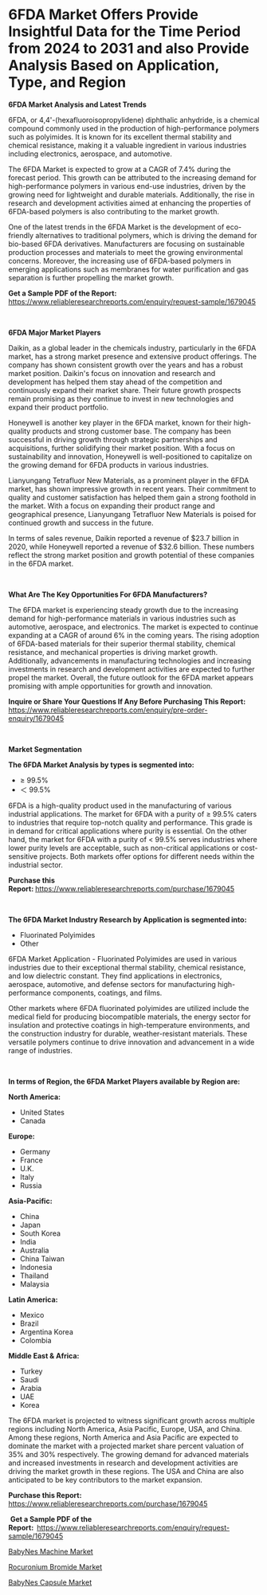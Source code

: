 <p><h1>6FDA Market Offers Provide Insightful Data for the Time Period from 2024 to 2031 and also Provide Analysis Based on Application, Type, and Region</h1></p><p><strong>6FDA Market Analysis and Latest Trends</strong></p>
<p><p>6FDA, or 4,4'-(hexafluoroisopropylidene) diphthalic anhydride, is a chemical compound commonly used in the production of high-performance polymers such as polyimides. It is known for its excellent thermal stability and chemical resistance, making it a valuable ingredient in various industries including electronics, aerospace, and automotive.</p><p>The 6FDA Market is expected to grow at a CAGR of 7.4% during the forecast period. This growth can be attributed to the increasing demand for high-performance polymers in various end-use industries, driven by the growing need for lightweight and durable materials. Additionally, the rise in research and development activities aimed at enhancing the properties of 6FDA-based polymers is also contributing to the market growth.</p><p>One of the latest trends in the 6FDA Market is the development of eco-friendly alternatives to traditional polymers, which is driving the demand for bio-based 6FDA derivatives. Manufacturers are focusing on sustainable production processes and materials to meet the growing environmental concerns. Moreover, the increasing use of 6FDA-based polymers in emerging applications such as membranes for water purification and gas separation is further propelling the market growth.</p></p>
<p><strong>Get a Sample PDF of the Report:&nbsp;</strong> <a href="https://www.reliableresearchreports.com/enquiry/request-sample/1679045">https://www.reliableresearchreports.com/enquiry/request-sample/1679045</a></p>
<p>&nbsp;</p>
<p><strong>6FDA Major Market Players</strong></p>
<p><p>Daikin, as a global leader in the chemicals industry, particularly in the 6FDA market, has a strong market presence and extensive product offerings. The company has shown consistent growth over the years and has a robust market position. Daikin's focus on innovation and research and development has helped them stay ahead of the competition and continuously expand their market share. Their future growth prospects remain promising as they continue to invest in new technologies and expand their product portfolio.</p><p>Honeywell is another key player in the 6FDA market, known for their high-quality products and strong customer base. The company has been successful in driving growth through strategic partnerships and acquisitions, further solidifying their market position. With a focus on sustainability and innovation, Honeywell is well-positioned to capitalize on the growing demand for 6FDA products in various industries.</p><p>Lianyungang Tetrafluor New Materials, as a prominent player in the 6FDA market, has shown impressive growth in recent years. Their commitment to quality and customer satisfaction has helped them gain a strong foothold in the market. With a focus on expanding their product range and geographical presence, Lianyungang Tetrafluor New Materials is poised for continued growth and success in the future.</p><p>In terms of sales revenue, Daikin reported a revenue of $23.7 billion in 2020, while Honeywell reported a revenue of $32.6 billion. These numbers reflect the strong market position and growth potential of these companies in the 6FDA market.</p></p>
<p>&nbsp;</p>
<p><strong>What Are The Key Opportunities For 6FDA Manufacturers?</strong></p>
<p><p>The 6FDA market is experiencing steady growth due to the increasing demand for high-performance materials in various industries such as automotive, aerospace, and electronics. The market is expected to continue expanding at a CAGR of around 6% in the coming years. The rising adoption of 6FDA-based materials for their superior thermal stability, chemical resistance, and mechanical properties is driving market growth. Additionally, advancements in manufacturing technologies and increasing investments in research and development activities are expected to further propel the market. Overall, the future outlook for the 6FDA market appears promising with ample opportunities for growth and innovation.</p></p>
<p><strong>Inquire or Share Your Questions If Any Before Purchasing This Report:</strong> <a href="https://www.reliableresearchreports.com/enquiry/pre-order-enquiry/1679045">https://www.reliableresearchreports.com/enquiry/pre-order-enquiry/1679045</a></p>
<p>&nbsp;</p>
<p><strong>Market Segmentation</strong></p>
<p><strong>The 6FDA Market Analysis by types is segmented into:</strong></p>
<p><ul><li>≥ 99.5%</li><li>＜ 99.5%</li></ul></p>
<p><p>6FDA is a high-quality product used in the manufacturing of various industrial applications. The market for 6FDA with a purity of ≥ 99.5% caters to industries that require top-notch quality and performance. This grade is in demand for critical applications where purity is essential. On the other hand, the market for 6FDA with a purity of < 99.5% serves industries where lower purity levels are acceptable, such as non-critical applications or cost-sensitive projects. Both markets offer options for different needs within the industrial sector.</p></p>
<p><strong>Purchase this Report:&nbsp;</strong><a href="https://www.reliableresearchreports.com/purchase/1679045">https://www.reliableresearchreports.com/purchase/1679045</a></p>
<p>&nbsp;</p>
<p><strong>The 6FDA Market Industry Research by Application is segmented into:</strong></p>
<p><ul><li>Fluorinated Polyimides</li><li>Other</li></ul></p>
<p><p>6FDA Market Application - Fluorinated Polyimides are used in various industries due to their exceptional thermal stability, chemical resistance, and low dielectric constant. They find applications in electronics, aerospace, automotive, and defense sectors for manufacturing high-performance components, coatings, and films.</p><p>Other markets where 6FDA fluorinated polyimides are utilized include the medical field for producing biocompatible materials, the energy sector for insulation and protective coatings in high-temperature environments, and the construction industry for durable, weather-resistant materials. These versatile polymers continue to drive innovation and advancement in a wide range of industries.</p></p>
<p>&nbsp;</p>
<p><strong>In terms of Region, the 6FDA Market Players available by Region are:</strong></p>
<p>
    <p> <strong> North America: </strong>
        <ul>
            <li>United States</li>
            <li>Canada</li>
        </ul>
        </p> 
    <p> <strong> Europe: </strong>
        <ul>
            <li>Germany</li>
            <li>France</li>
            <li>U.K.</li>
            <li>Italy</li>
            <li>Russia</li>
        </ul>
        </p> 
    <p> <strong> Asia-Pacific: </strong>
        <ul>
            <li>China</li>
            <li>Japan</li>
            <li>South Korea</li>
            <li>India</li>
            <li>Australia</li>
            <li>China Taiwan</li>
            <li>Indonesia</li>
            <li>Thailand</li>
            <li>Malaysia</li>
        </ul>
        </p> 
    <p> <strong> Latin America: </strong>
        <ul>
            <li>Mexico</li>
            <li>Brazil</li>
            <li>Argentina Korea</li>
            <li>Colombia</li>
        </ul>
        </p> 
    <p> <strong> Middle East & Africa: </strong>
        <ul>
            <li>Turkey</li>
            <li>Saudi</li>
            <li>Arabia</li>
            <li>UAE</li>
            <li>Korea</li>
        </ul>
    </p>
    </p>
<p><p>The 6FDA market is projected to witness significant growth across multiple regions including North America, Asia Pacific, Europe, USA, and China. Among these regions, North America and Asia Pacific are expected to dominate the market with a projected market share percent valuation of 35% and 30% respectively. The growing demand for advanced materials and increased investments in research and development activities are driving the market growth in these regions. The USA and China are also anticipated to be key contributors to the market expansion.</p></p>
<p><strong>Purchase this Report: </strong><a href="https://www.reliableresearchreports.com/purchase/1679045">https://www.reliableresearchreports.com/purchase/1679045</a></p>
<p>&nbsp;<strong>Get a Sample PDF of the Report:&nbsp;&nbsp;</strong><a href="https://www.reliableresearchreports.com/enquiry/request-sample/1679045">https://www.reliableresearchreports.com/enquiry/request-sample/1679045</a></p>
<p><strong></strong></p>
<p><p><a href="https://github.com/lubmix/Market-Research-Report-List-1/blob/main/babynes-machine-market.md">BabyNes Machine Market</a></p><p><a href="https://github.com/Hazelklievgspy6vdcsmu106w/Market-Research-Report-List-1/blob/main/rocuronium-bromide-market.md">Rocuronium Bromide Market</a></p><p><a href="https://github.com/joannagoyvaerts/Market-Research-Report-List-1/blob/main/babynes-capsule-market.md">BabyNes Capsule Market</a></p></p>
